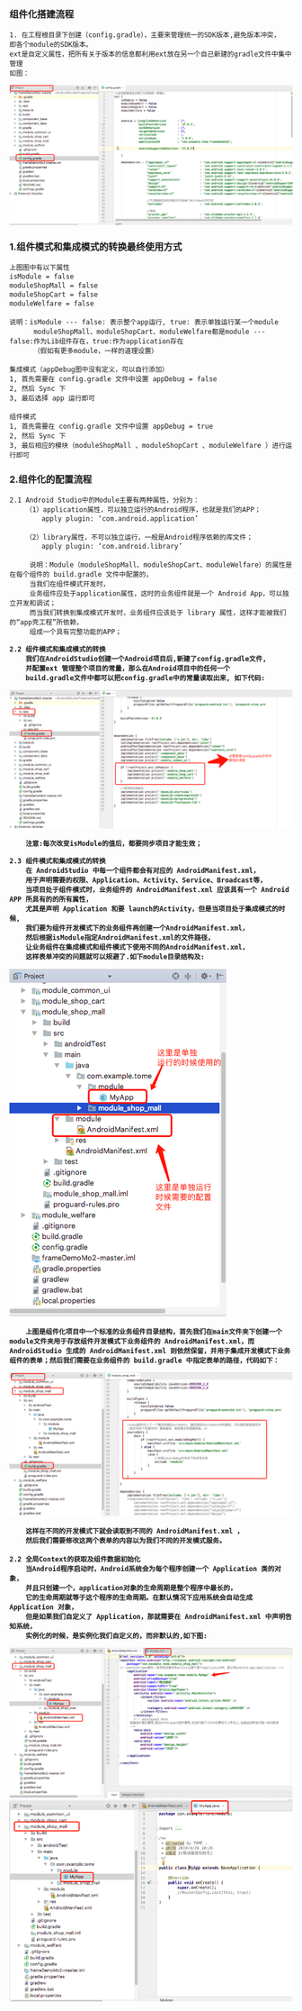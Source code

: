 ### 组件化搭建流程
    1. 在工程根目录下创建（config.gradle），主要来管理统一的SDK版本,避免版本冲突，
    即各个module的SDK版本。
    ext是自定义属性，把所有关于版本的信息都利用ext放在另一个自己新建的gradle文件中集中管理
    如图：
<img src="https://github.com/HZHAndroid/AndroidComponentization/blob/master/pic/config.png" />


### 1.组件模式和集成模式的转换最终使用方式
    上图图中有以下属性
    isModule = false 
    moduleShopMall = false 
    moduleShopCart = false
    moduleWelfare = false
    
    说明：isModule --- false: 表示整个app运行, true: 表示单独运行某一个module
          moduleShopMall、moduleShopCart、moduleWelfare都是module --- false:作为Lib组件存在，true:作为application存在
          （假如有更多module，一样的道理设置）
          
    集成模式（appDebug图中没有定义，可以自行添加）
    1, 首先需要在 config.gradle 文件中设置 appDebug = false
    2, 然后 Sync 下
    3, 最后选择 app 运行即可
    
    组件模式
    1, 首先需要在 config.gradle 文件中设置 appDebug = true
    2, 然后 Sync 下
    3, 最后相应的模块（moduleShopMall 、moduleShopCart 、moduleWelfare ）进行运行即可
    
### 2.组件化的配置流程
    2.1 Android Studio中的Module主要有两种属性，分别为：
        （1）application属性，可以独立运行的Android程序，也就是我们的APP；    
            apply plugin: ‘com.android.application’

        （2）library属性，不可以独立运行，一般是Android程序依赖的库文件；
            apply plugin: ‘com.android.library’
            
         说明：Module（moduleShopMall、moduleShopCart、moduleWelfare）的属性是在每个组件的 build.gradle 文件中配置的，
         当我们在组件模式开发时，
         业务组件应处于application属性，这时的业务组件就是一个 Android App，可以独立开发和调试；
         而当我们转换到集成模式开发时，业务组件应该处于 library 属性，这样才能被我们的“app壳工程”所依赖，
         组成一个具有完整功能的APP；
         
<b/>

    2.2 组件模式和集成模式的转换
        我们在AndroidStudio创建一个Android项目后,新建了config.gradle文件,
        并配置ext 管理整个项目的常量，那么在Android项目中的任何一个
        build.gradle文件中都可以把config.gradle中的常量读取出来, 如下代码:
        
 <img src="https://github.com/HZHAndroid/AndroidComponentization/blob/master/pic/app壳的build.png" />
 
        注意:每次改变isModule的值后，都要同步项目才能生效；
<b/>

    2.3 组件模式和集成模式的转换
        在 AndroidStudio 中每一个组件都会有对应的 AndroidManifest.xml，
        用于声明需要的权限、Application、Activity、Service、Broadcast等，
        当项目处于组件模式时，业务组件的 AndroidManifest.xml 应该具有一个 Android APP 所具有的的所有属性，
        尤其是声明 Application 和要 launch的Activity，但是当项目处于集成模式的时候,
        我们要为组件开发模式下的业务组件再创建一个AndroidManifest.xml，
        然后根据isModule指定AndroidManifest.xml的文件路径，
        让业务组件在集成模式和组件模式下使用不同的AndroidManifest.xml，
        这样表单冲突的问题就可以规避了.如下module目录结构及:
        
<img src="https://github.com/HZHAndroid/AndroidComponentization/blob/master/pic/moduleAndroidManifest配置.png" />

        上图是组件化项目中一个标准的业务组件目录结构，首先我们在main文件夹下创建一个module文件夹用于存放组件开发模式下业务组件的 AndroidManifest.xml，而 AndroidStudio 生成的 AndroidManifest.xml 则依然保留，并用于集成开发模式下业务组件的表单；然后我们需要在业务组件的 build.gradle 中指定表单的路径，代码如下：

<img src="https://github.com/HZHAndroid/AndroidComponentization/blob/master/pic/module_build配置.png" />

        这样在不同的开发模式下就会读取到不同的 AndroidManifest.xml ，
        然后我们需要修改这两个表单的内容以为我们不同的开发模式服务。
        
    2.2 全局Context的获取及组件数据初始化
        当Android程序启动时，Android系统会为每个程序创建一个 Application 类的对象，
        并且只创建一个，application对象的生命周期是整个程序中最长的，
        它的生命周期就等于这个程序的生命周期。在默认情况下应用系统会自动生成 Application 对象，
        但是如果我们自定义了 Application，那就需要在 AndroidManifest.xml 中声明告知系统，
        实例化的时候，是实例化我们自定义的，而非默认的,如下图:
 <img src="https://github.com/HZHAndroid/AndroidComponentization/blob/master/pic/module_androidminifest.png" />
  <img src="https://github.com/HZHAndroid/AndroidComponentization/blob/master/pic/module_myapp.png" />
